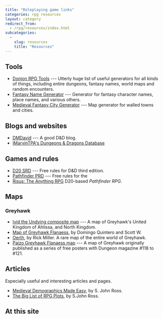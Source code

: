 ```yaml
---
title: "Roleplaying game links"
categories: rpg resources
layout: category
redirect_from:
  - /rpg/resources/index.html
subcategories:
  -
    slug: resources
    title: "Resources"
---
```


## Tools

- [Donjon RPG Tools](https://donjon.bin.sh/) --- Utterly huge list of useful
  generators for all kinds of things, including entire dungeons, fantasy names,
  world maps and random encounters.
- [Fantasy Name Generator](https://www.fantasynamegen.com/) --- Generator for
  fantasy character names, place names, and various others.
- [Medieval Fantasy City Generator](https://watabou.itch.io/medieval-fantasy-city-generator) --- Map generator for walled towns and cities.

## Blogs and websites

- [DMDavid](http://dmdavid.com) --- A good D&D blog.
- [IMarvinTPA's Dungeons & Dragons Database](http://www.imarvintpa.com/DnDLive/Index.php)

## Games and rules

- [D20 SRD](https://www.d20srd.org/) --- Free rules for D&D third edition.
- [Pathfinder PRD](https://paizo.com/pathfinderRPG/prd/) --- Free rules for the
- [Risus: The Anything RPG](https://web.archive.org/web/20130122101530/http://www222.pair.com/sjohn/risus15.htm)
  D20-based _Pathfinder RPG_.

## Maps

### Greyhawk

- [Ivid the Undying composite map](https://www.acaeum.com/library/ivid_composite_map.gif) --- A map of Greyhawk's United Kingdom of Ahlissa, and North Kingdom.
- [Map of Greyhawk Flanaess](http://www.highprogrammer.com/alan/gaming/dnd/greyhawk/map/supermapnew.html), by Domingo Quintero and Scott W.
- [Oerth](https://1.bp.blogspot.com/-0eT-GrAllAY/T5kE6VuikeI/AAAAAAAAAgs/QUBiFaRh8TU/s1600/Rick+Millers+Oerth+v2.jpg),
  by Rick Miller. A rare map of the entire world of Greyhawk.
- [Paizo Greyhawk Flanaess map](https://paizo.com/download/dungeon/desktops/Greyhawk_1600x1024.jpg) --- A map of Greyhawk originally published as a series of
  free posters with Dungeon magazine #118 to #121.

## Articles

Especially useful and interesting articles and pages.

- [Medieval Demographics Made Easy](https://web.archive.org/web/20170518094604/http://www222.pair.com/sjohn/blueroom/demog.htm), by S. John Ross.
- [The Big List of RPG Plots](https://web.archive.org/web/20170204020059/http://www222.pair.com/sjohn/blueroom/plots.htm), by S.John Ross.

## At this site

